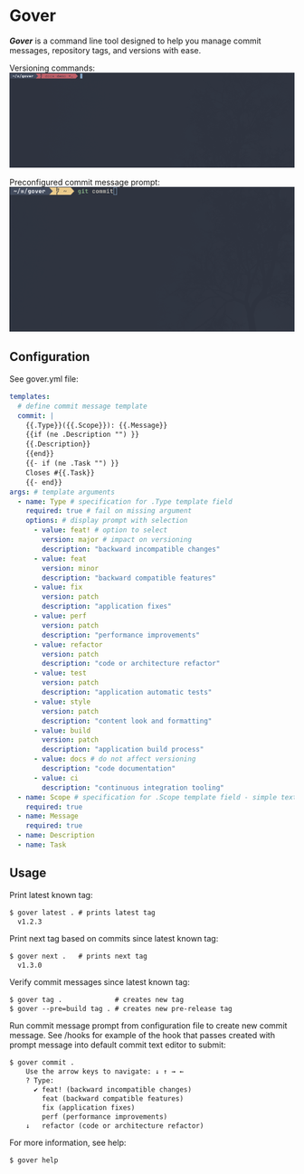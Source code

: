 # Gover
**_Gover_** is a command line tool designed to help you manage commit messages, repository tags, and versions with ease.

Versioning commands:
![demo](./assets/gover_command_demo.gif)

Preconfigured commit message prompt:
![demo](./assets/gover_commit_demo.gif)

## Configuration
See gover.yml file:
```yaml
templates:
  # define commit message template
  commit: |
    {{.Type}}({{.Scope}}): {{.Message}}
    {{if (ne .Description "") }}
    {{.Description}}
    {{end}}
    {{- if (ne .Task "") }}
    Closes #{{.Task}}
    {{- end}}
args: # template arguments
  - name: Type # specification for .Type template field
    required: true # fail on missing argument
    options: # display prompt with selection
      - value: feat! # option to select
        version: major # impact on versioning
        description: "backward incompatible changes"
      - value: feat
        version: minor
        description: "backward compatible features"
      - value: fix
        version: patch
        description: "application fixes"
      - value: perf
        version: patch
        description: "performance improvements"
      - value: refactor
        version: patch
        description: "code or architecture refactor"
      - value: test
        version: patch
        description: "application automatic tests"
      - value: style
        version: patch
        description: "content look and formatting"
      - value: build
        version: patch
        description: "application build process"
      - value: docs # do not affect versioning
        description: "code documentation"
      - value: ci
        description: "continuous integration tooling"
  - name: Scope # specification for .Scope template field - simple text input
    required: true
  - name: Message
    required: true
  - name: Description
  - name: Task
```
## Usage
Print latest known tag:
```
$ gover latest . # prints latest tag
  v1.2.3
```
Print next tag based on commits since latest known tag:
```
$ gover next .   # prints next tag
  v1.3.0
```
Verify commit messages since latest known tag:
```
$ gover tag .             # creates new tag
$ gover --pre=build tag . # creates new pre-release tag
```
Run commit message prompt from configuration file to create new commit message. See /hooks for example of the hook that passes created with prompt message into default commit text editor to submit:
```
$ gover commit .
	Use the arrow keys to navigate: ↓ ↑ → ←
	? Type:
	  ✔ feat! (backward incompatible changes)
	    feat (backward compatible features)
	    fix (application fixes)
	    perf (performance improvements)
	↓   refactor (code or architecture refactor)
```
For more information, see help:
```
$ gover help

```
